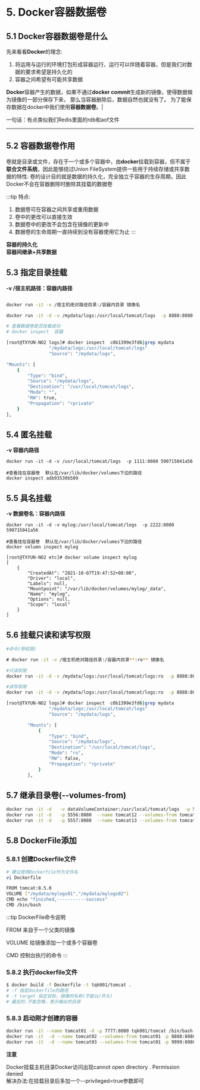 # 5. Docker容器数据卷

## 5.1 Docker容器数据卷是什么

先来看看**Docker**的理念:
1. 将运用与运行的环境打包形成容器运行，运行可以伴随着容器，但是我们对数据的要求希望是持久化的
2. 容器之间希望有可能共享数据

**Docker**容器产生的数据，如果不通过**docker commit**生成新的镜像，使得数据做为镜像的一部分保存下来，
那么当容器删除后，数据自然也就没有了。
为了能保存数据在docker中我们使用**容器数据卷**。|

一句话：有点类似我们Redis里面的rdb和aof文件

----------------------------------------------

## 5.2 容器数据卷作用

卷就是目录或文件，存在于一个或多个容器中，由**docker**挂载到容器，但不属于**联合文件系统**，因此能够绕过Union FileSystem提供一些用于持续存储或共享数据的特性:
卷的设计目的就是数据的持久化，完全独立于容器的生存周期，因此Docker不会在容器删除时删除其挂载的数据卷

:::tip 特点:
1. 数据卷可在容器之间共享或重用数据
2. 卷中的更改可以直接生效
3. 数据卷中的更改不会包含在镜像的更新中
4. 数据卷的生命周期一直持续到没有容器使用它为止
:::

**容器的持久化**  
**容器间继承+共享数据**

## 5.3 指定目录挂载


**-v /宿主机路径：容器内路径** 
```sh

docker run -it -v /宿主机绝对路径目录:/容器内目录 镜像名

docker run -it -d -v /mydata/logs:/usr/local/tomcat/logs  -p 8888:8080 590715041a56

# 查看数据卷是否挂载成功
# docker inspect  容器

[root@TXYUN-NO2 logs]# docker inspect  c0b1399e3fd6|grep mydata
                "/mydata/logs:/usr/local/tomcat/logs"
                "Source": "/mydata/logs",

"Mounts": [
    {
        "Type": "bind",
        "Source": "/mydata/logs",
        "Destination": "/usr/local/tomcat/logs",
        "Mode": "",
        "RW": true,
        "Propagation": "rprivate"
    }
],
```
## 5.4 匿名挂载

**-v 容器内路径**

```shell
docker run -it -d -v /usr/local/tomcat/logs  -p 1111:8080 590715041a56

#查看挂在容器卷  默认在/var/lib/docker/volumes下边的路径
docker inspect adb93530b509

```

## 5.5 具名挂载


**-v 数据卷名：容器内路径**

```shell
docker run -it -d -v mylog:/usr/local/tomcat/logs  -p 2222:8080 590715041a56

#查看挂在容器卷  默认在/var/lib/docker/volumes下边的路径
docker volumn inspect mylog

[root@TXYUN-NO2 etc]# docker volume inspect mylog
[
    {
        "CreatedAt": "2021-10-07T19:47:52+08:00",
        "Driver": "local",
        "Labels": null,
        "Mountpoint": "/var/lib/docker/volumes/mylog/_data",
        "Name": "mylog",
        "Options": null,
        "Scope": "local"
    }
]

```

## 5.6 挂载只读和读写权限

```sh
#命令(带权限)

​# docker run -it -v /宿主机绝对路径目录:/容器内目录**:ro** 镜像名

#只读权限
docker run -it -d -v /mydata/logs:/usr/local/tomcat/logs:ro  -p 8888:8080 590715041a56

#读写权限
docker run -it -d -v /mydata/logs:/usr/local/tomcat/logs:ro  -p 8888:8080 590715041a56

[root@TXYUN-NO2 logs]# docker inspect  c0b1399e3fd6|grep mydata
                "/mydata/logs:/usr/local/tomcat/logs"
                "Source": "/mydata/logs",

        "Mounts": [
            {
                "Type": "bind",
                "Source": "/mydata/logs",
                "Destination": "/usr/local/tomcat/logs",
                "Mode": "ro",
                "RW": false,
                "Propagation": "rprivate"
            }
        ],

```

## 5.7 继承目录卷(--volumes-from)

```sh
docker run -it -d   -v dataVolumeContainer:/usr/local/tomcat/logs  -p 5555:8080  --name tomcat11 590715041a56
docker run -it -d   -p 5556:8080  --name tomcat12 --volumes-from tomcat11 590715041a56
docker run -it -d   -p 5557:8080  --name tomcat13 --volumes-from tomcat11 590715041a56

```

## 5.8 DockerFile添加

### 5.8.1 创建Dockerfile文件

```sh
# 建议使用Dockerfile作为文件名
vi Dockerfile

FROM tomcat:8.5.0
VOLUME ["/mydata/mylogs01","/mydata/mylogs02"]
CMD echo "finished,-----------success"
CMD /bin/bash
```

:::tip DockerFile命令说明

FROM  来自于一个父类的镜像

VOLUME  给镜像添加一个或多个容器卷

CMD  控制台执行的命令
::: 

### 5.8.2 执行dockerfile文件

```sh
$ docker build -f Dockerfile -t tqk001/tomcat .
# -f 指定dockerfile的路径
# -t target 指定目标，镜像的名称(不能以/开头)
# 最后的.不能忽略，表示输出的目录
```
### 5.8.3 启动刚才创建的容器

```sh
docker run -it --name tomcat01 -d -p 7777:8080 tqk001/tomcat /bin/bash
docker run -it  -d --name tomcat02 --volumes-from tomcat01 -p 8888:8080 tqk001/tomcat /bin/bash
docker run -it  -d --name tomcat03 --volumes-from tomcat01 -p 9999:8080 tqk001/tomcat /bin/bash
```

**注意**

Docker挂载主机目录Docker访问出现cannot open directory . Permission denied  
解决办法:在挂载目录后多加一个--privileged=true参数即可

